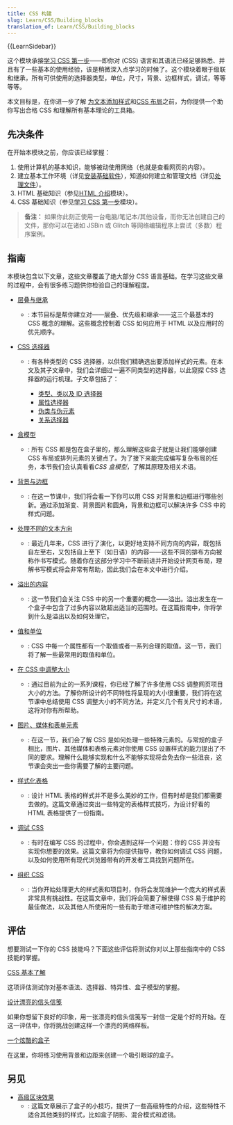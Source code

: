 ```yaml
---
title: CSS 构建
slug: Learn/CSS/Building_blocks
translation_of: Learn/CSS/Building_blocks
---
```

{{LearnSidebar}}

这个模块承接[学习 CSS 第一步](/zh-CN/docs/Learn/CSS/First_steps)——即你对 (CSS) 语言和其语法已经足够熟悉、并且有了一些基本的使用经验，该是稍微深入点学习的时候了。这个模块着眼于级联和继承，所有可供使用的选择器类型，单位，尺寸，背景、边框样式，调试，等等等等。

本文目标是，在你进一步了解 [为文本添加样式](/zh-CN/docs/Learn/CSS/为文本添加样式)和[CSS 布局](/zh_CN/docs/Learn/CSS/CSS_layout)之前，为你提供一个助你写出合格 CSS 和理解所有基本理论的工具箱。

## 先决条件

在开始本模块之前，你应该已经掌握：

1.  使用计算机的基本知识，能够被动使用网络（也就是查看网页的内容）。
2.  建立基本工作环境（详见[安装基础软件](/zh-CN/docs/Learn/Getting_started_with_the_web/Installing_basic_software)），知道如何建立和管理文档（详见[处理文件](/zh-CN/docs/Learn/Getting_started_with_the_web/Dealing_with_files)）。
3.  HTML 基础知识（参见[HTML 介绍](/zh-CN/docs/Learn/HTML/Introduction_to_HTML)模块）。
4.  CSS 基础知识（参见[学习 CSS 第一步](/zh-CN/docs/Learn/CSS/First_steps)模块）。

> **备注：** 如果你此刻正使用一台电脑/笔记本/其他设备，而你无法创建自己的文件，那你可以在诸如 JSBin 或 Glitch 等网络编辑程序上尝试（多数）程序案例。

## 指南

本模块包含以下文章，这些文章覆盖了绝大部分 CSS 语言基础。在学习这些文章的过程中，会有很多练习题供你检验自己的理解程度。

- [层叠与继承](/zh-CN/docs/Learn/CSS/Building_blocks/Cascade_and_inheritance)
  - : 本节目标是帮你建立对——层叠、优先级和继承——这三个最基本的 CSS 概念的理解。这些概念控制着 CSS 如何应用于 HTML 以及应用时的优先顺序。
- [CSS 选择器](/zh-CN/docs/Learn/CSS/Building_blocks/Selectors)

  - : 有各种类型的 CSS 选择器，以供我们精确选出要添加样式的元素。在本文及其子文章中，我们会详细过一遍不同类型的选择器，以此窥探 CSS 选择器的运行机理。子文章包括了：

    - [类型、类以及 ID 选择器](/zh-CN/docs/Learn/CSS/Building_blocks/Selectors/Type_Class_and_ID_Selectors)
    - [属性选择器](/zh-CN/docs/Learn/CSS/Building_blocks/Selectors/Attribute_selectors)
    - [伪类与伪元素](/zh-CN/docs/Learn/CSS/Building_blocks/Selectors/Pseudo-classes_and_pseudo-elements)
    - [关系选择器](/zh-CN/docs/Learn/CSS/Building_blocks/Selectors/Combinators)

- [盒模型](/zh-CN/docs/Learn/CSS/Building_blocks/The_box_model)
  - : 所有 CSS 都是包在盒子里的，那么理解这些盒子就是让我们能够创建 CSS 布局或排列元素的关键点了。为了接下来能完成编写复杂布局的任务，本节我们会认真看看*CSS 盒模型*，了解其原理及相关术语。
- [背景与边框](/zh-CN/docs/Learn/CSS/Building_blocks/Backgrounds_and_borders)
  - : 在这一节课中，我们将会看一下你可以用 CSS 对背景和边框进行哪些创新。通过添加渐变、背景图片和圆角，背景和边框可以解决许多 CSS 中的样式问题。
- [处理不同的文本方向](/zh-CN/docs/Learn/CSS/Building_blocks/Handling_different_text_directions)
  - : 最近几年来，CSS 进行了演化，以更好地支持不同方向的内容，既包括自左至右，又包括自上至下（如日语）的内容——这些不同的排布方向被称作书写模式。随着你在这部分学习中不断前进并开始设计网页布局，理解书写模式将会非常有帮助，因此我们会在本文中进行介绍。
- [溢出的内容](/zh-CN/docs/Learn/CSS/Building_blocks/Overflowing_content)
  - : 这一节我们会关注 CSS 中的另一个重要的概念——溢出。溢出发生在一个盒子中包含了过多内容以致超出适当的范围时。在这篇指南中，你将学到什么是溢出以及如何处理它。
- [值和单位](/zh-CN/docs/Learn/CSS/Building_blocks/Values_and_units)
  - : CSS 中每一个属性都有一个取值或者一系列合理的取值。这一节，我们将了解一些最常用的取值和单位。
- [在 CSS 中调整大小](/zh-CN/docs/Learn/CSS/Building_blocks/Sizing_items_in_CSS)
  - : 通过目前为止的一系列课程，你已经了解了许多使用 CSS 调整网页项目大小的方法。了解你所设计的不同特性将呈现的大小很重要，我们将在这节课中总结使用 CSS 调整大小的不同方法，并定义几个有关尺寸的术语，这将对你有所帮助。
- [图片、媒体和表单元素](/zh-CN/docs/Learn/CSS/Building_blocks/Images_media_form_elements)
  - : 在这一节，我们会了解 CSS 是如何处理一些特殊元素的。与常规的盒子相比，图片、其他媒体和表格元素对你使用 CSS 设置样式的能力提出了不同的要求。理解什么能够实现和什么不能够实现将会免去你一些沮丧，这节课会突出一些你需要了解的主要问题。
- [样式化表格](/zh-CN/docs/Learn/CSS/Building_blocks/Styling_tables)
  - : 设计 HTML 表格的样式并不是多么美妙的工作，但有时却是我们都需要去做的。这篇文章通过突出一些特定的表格样式技巧，为设计好看的 HTML 表格提供了一份指南。
- [调试 CSS](/zh-CN/docs/Learn/CSS/Building_blocks/Debugging_CSS)
  - : 有时在编写 CSS 的过程中，你会遇到这样一个问题：你的 CSS 并没有实现你想要的效果。这篇文章将为你提供指导，教你如何调试 CSS 问题，以及如何使用所有现代浏览器带有的开发者工具找到问题所在。
- [组织 CSS](/zh-CN/docs/Learn/CSS/Building_blocks/Organizing)
  - : 当你开始处理更大的样式表和项目时，你将会发现维护一个庞大的样式表非常具有挑战性。在这篇文章中，我们将会简要了解使得 CSS 易于维护的最佳做法，以及其他人所使用的一些有助于增进可维护性的解决方案。

## 评估

想要测试一下你的 CSS 技能吗？下面这些评估将测试你对以上那些指南中的 CSS 技能的掌握。

[CSS 基本了解](/zh-CN/docs/Learn/CSS/Introduction_to_CSS/Fundamental_CSS_comprehension)

这项评估测试你对基本语法、选择器、特异性、盒子模型的掌握。

[设计漂亮的信头信笺](/zh-CN/docs/Learn/CSS/Building_blocks/Creating_fancy_letterheaded_paper)

如果你想留下良好的印象，用一张漂亮的信头信笺写一封信一定是个好的开始。在这一评估中，你将挑战创建这样一个漂亮的网络样板。

[一个炫酷的盒子](/zh-CN/docs/Learn/CSS/Building_blocks/A_cool_looking_box)

在这里，你将练习使用背景和边距来创建一个吸引眼球的盒子。

## 另见

- [高级区块效果](/zh-CN/docs/Learn/CSS/Building_blocks/Advanced_styling_effects)
  - : 这篇文章展示了盒子的小技巧，提供了一些高级特性的介绍，这些特性不适合其他类别的样式，比如盒子阴影、混合模式和滤镜。
